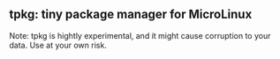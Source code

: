 ## tpkg: tiny package manager for MicroLinux
Note: tpkg is hightly experimental, and it might cause corruption to your data. Use at your own risk.
